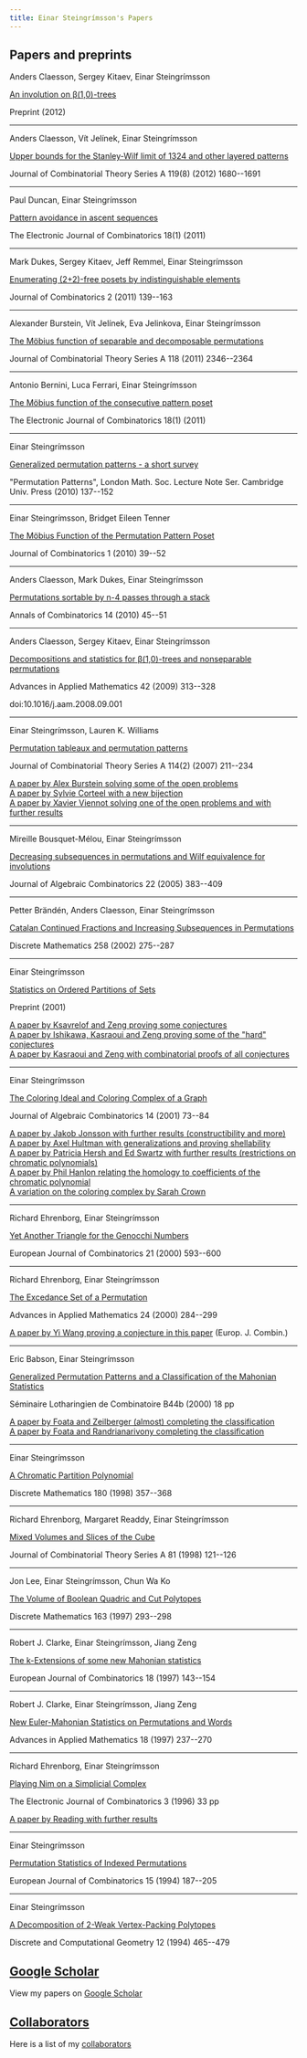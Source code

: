 ```yaml
---
title: Einar Steingrímsson's Papers
---
```


Papers and preprints
--------------------

Anders Claesson, Sergey Kitaev, Einar Steingrímsson

[An involution on β(1,0)-trees](http://arxiv.org/abs/1210.1608)

Preprint (2012)

------------------------------------------------------------------------

Anders Claesson, Vít Jelínek, Einar Steingrímsson

[Upper bounds for the Stanley-Wilf limit of 1324 and other layered
patterns](http://arxiv.org/abs/1111.5736)

Journal of Combinatorial Theory Series A 119(8) (2012) 1680--1691

------------------------------------------------------------------------

Paul Duncan, Einar Steingrímsson

[Pattern avoidance in ascent
sequences](http://www.combinatorics.org/Volume_18/Abstracts/v18i1p226.html)

The Electronic Journal of Combinatorics 18(1) (2011)

------------------------------------------------------------------------

Mark Dukes, Sergey Kitaev, Jeff Remmel, Einar Steingrímsson

[Enumerating (2+2)-free posets by indistinguishable
elements](http://arxiv.org/abs/1006.2696)

Journal of Combinatorics 2 (2011) 139--163

------------------------------------------------------------------------

Alexander Burstein, Vít Jelínek, Eva Jelinkova, Einar Steingrímsson

[The Möbius function of separable and decomposable
permutations](http://arxiv.org/abs/1102.1611)

Journal of Combinatorial Theory Series A 118 (2011) 2346--2364

------------------------------------------------------------------------

Antonio Bernini, Luca Ferrari, Einar Steingrímsson

[The Möbius function of the consecutive pattern
poset](http://www.combinatorics.org/Volume_18/Abstracts/v18i1p146.html)

The Electronic Journal of Combinatorics 18(1) (2011)

------------------------------------------------------------------------

Einar Steingrímsson

[Generalized permutation patterns - a short
survey](http://combinatorics.cis.strath.ac.uk/download/St08__Generalized_permutation.pdf)

\"Permutation Patterns\", London Math. Soc. Lecture Note Ser. Cambridge
Univ. Press (2010) 137--152

------------------------------------------------------------------------

Einar Steingrímsson, Bridget Eileen Tenner

[The Möbius Function of the Permutation Pattern
Poset](http://arxiv.org/abs/0902.4011)

Journal of Combinatorics 1 (2010) 39--52

------------------------------------------------------------------------

Anders Claesson, Mark Dukes, Einar Steingrímsson

[Permutations sortable by n-4 passes through a
stack](http://arxiv.org/abs/0812.0143)

Annals of Combinatorics 14 (2010) 45--51

------------------------------------------------------------------------

Anders Claesson, Sergey Kitaev, Einar Steingrímsson

[Decompositions and statistics for β(1,0)-trees and nonseparable
permutations](http://arxiv.org/abs/0801.4037)

Advances in Applied Mathematics 42 (2009) 313--328

doi:10.1016/j.aam.2008.09.001

------------------------------------------------------------------------

Einar Steingrímsson, Lauren K. Williams

[Permutation tableaux and permutation
patterns](http://combinatorics.cis.strath.ac.uk/download/StWi07__Permutation_tableaux.pdf)

Journal of Combinatorial Theory Series A 114(2) (2007) 211--234

[A paper by Alex Burstein solving some of the open
problems](http://xxx.lanl.gov/abs/math/0703004)\
[A paper by Sylvie Corteel with a new
bijection](http://arxiv.org/abs/math/0609700)\
[A paper by Xavier Viennot solving one of the open problems and with
further
results](http://web.mac.com/xgviennot/iWeb/Xavier_Viennot/articles_files/FPSAC07_viennot.pdf)

------------------------------------------------------------------------

Mireille Bousquet-Mélou, Einar Steingrímsson

[Decreasing subsequences in permutations and Wilf equivalence for
involutions](http://combinatorics.cis.strath.ac.uk/download/BoSt05__Decreasing_subsequences.pdf)

Journal of Algebraic Combinatorics 22 (2005) 383--409

------------------------------------------------------------------------

Petter Brändén, Anders Claesson, Einar Steingrímsson

[Catalan Continued Fractions and Increasing Subsequences in
Permutations](http://combinatorics.cis.strath.ac.uk/download/BrClSt02__Catalan_Continued.pdf)

Discrete Mathematics 258 (2002) 275--287

------------------------------------------------------------------------

Einar Steingrímsson

[Statistics on Ordered Partitions of
Sets](http://combinatorics.cis.strath.ac.uk/download/St01__Statistics_on.pdf)

Preprint (2001)

[A paper by Ksavrelof and Zeng proving some
conjectures](http://www.elseviermathematics.com/mathematicsweb/show/Index.htt?Issn=0012365X)\
[A paper by Ishikawa, Kasraoui and Zeng proving some of the \"hard\"
conjectures](http://xxx.lanl.gov/pdf/math.CO/0605390)\
[A paper by Kasraoui and Zeng with combinatorial proofs of all
conjectures](http://xxx.lanl.gov/pdf/0712.1755)

------------------------------------------------------------------------

Einar Steingrímsson

[The Coloring Ideal and Coloring Complex of a
Graph](http://combinatorics.cis.strath.ac.uk/download/St01__The_Coloring.pdf)

Journal of Algebraic Combinatorics 14 (2001) 73--84

[A paper by Jakob Jonsson with further results (constructibility and
more)](http://www.springerlink.com/content/n1u226h057627451/?p=c6d4679a54554d6c8cb022efbb900344&pi=4)\
[A paper by Axel Hultman with generalizations and proving shellability\
](http://xxx.lanl.gov/abs/math/0507314)[A paper by Patricia Hersh and Ed
Swartz with further results (restrictions on chromatic
polynomials)](http://front.math.ucdavis.edu/0706.3657)\
[A paper by Phil Hanlon relating the homology to coefficients of the
chromatic
polynomial](http://www.ams.org/proc/2008-136-11/S0002-9939-08-08974-0/home.html)\
[A variation on the coloring complex by Sarah
Crown](http://www.denison.edu/academics/departments/mathcs/cycliccoloringcomplexpaperrevised.pdf)

------------------------------------------------------------------------

Richard Ehrenborg, Einar Steingrímsson

[Yet Another Triangle for the Genocchi
Numbers](http://combinatorics.cis.strath.ac.uk/download/EhSt00__Yet_Another.pdf)

European Journal of Combinatorics 21 (2000) 593--600

------------------------------------------------------------------------

Richard Ehrenborg, Einar Steingrímsson

[The Excedance Set of a
Permutation](http://combinatorics.cis.strath.ac.uk/download/EhSt00__The_Excedance.pdf)

Advances in Applied Mathematics 24 (2000) 284--299

[A paper by Yi Wang proving a conjecture in this
paper](http://www.sciencedirect.com/science?_ob=ArticleURL&_udi=B6WDY-45WRKB7-9&_coverDate=04%2F30%2F2002&_alid=113089508&_rdoc=1&_fmt=&_orig=search&_qd=1&_cdi=6779&_sort=d&view=c&_acct=C000050221&_version=1&_urlVersion=0&_userid=10&md5=4d7afd4fbab9be18ef7688ab78fa2e97)
(Europ. J. Combin.)

------------------------------------------------------------------------

Eric Babson, Einar Steingrímsson

[Generalized Permutation Patterns and a Classification of the Mahonian
Statistics](http://combinatorics.cis.strath.ac.uk/download/BaSt00__Generalized_Permutation.pdf)

Séminaire Lotharingien de Combinatoire B44b (2000) 18 pp

[A paper by Foata and Zeilberger (almost) completing the
classification](http://www.math.temple.edu/%7Ezeilberg/mamarim/mamarimhtml/einareric.html)\
[A paper by Foata and Randrianarivony completing the
classification](http://www.sciencedirect.com/science?_ob=MImg&_imagekey=B6WDY-4FHRPPM-1-1CB&_cdi=6779&_user=1829810&_orig=browse&_coverDate=04%2F30%2F2006&_sk=999729996&view=c&wchp=dGLbVtb-zSkWb&md5=7a98ec80f24e073dd43280ad5cfe86bd&that%20is=/sdarticle.pdf)

------------------------------------------------------------------------

Einar Steingrímsson

[A Chromatic Partition
Polynomial](http://combinatorics.cis.strath.ac.uk/download/St98__A_Chromatic.pdf)

Discrete Mathematics 180 (1998) 357--368

------------------------------------------------------------------------

Richard Ehrenborg, Margaret Readdy, Einar Steingrímsson

[Mixed Volumes and Slices of the
Cube](http://combinatorics.cis.strath.ac.uk/download/EhReSt98__Mixed_Volumes.pdf)

Journal of Combinatorial Theory Series A 81 (1998) 121--126

------------------------------------------------------------------------

Jon Lee, Einar Steingrímsson, Chun Wa Ko

[The Volume of Boolean Quadric and Cut
Polytopes](http://combinatorics.cis.strath.ac.uk/download/LeStKo97__The_Volume.pdf)

Discrete Mathematics 163 (1997) 293--298

------------------------------------------------------------------------

Robert J. Clarke, Einar Steingrímsson, Jiang Zeng

[The k-Extensions of some new Mahonian
statistics](http://combinatorics.cis.strath.ac.uk/download/ClStZe97__The_k-Extensions.pdf)

European Journal of Combinatorics 18 (1997) 143--154

------------------------------------------------------------------------

Robert J. Clarke, Einar Steingrímsson, Jiang Zeng

[New Euler-Mahonian Statistics on Permutations and
Words](http://combinatorics.cis.strath.ac.uk/download/ClStZe97__New_Euler-Mahonian.pdf)

Advances in Applied Mathematics 18 (1997) 237--270

------------------------------------------------------------------------

Richard Ehrenborg, Einar Steingrímsson

[Playing Nim on a Simplicial
Complex](http://combinatorics.cis.strath.ac.uk/download/EhSt96__Playing_Nim.pdf)

The Electronic Journal of Combinatorics 3 (1996) 33 pp

[A paper by Reading with further
results](http://www.combinatorics.org/Volume_6/Abstracts/v6i1r11.html)

------------------------------------------------------------------------

Einar Steingrímsson

[Permutation Statistics of Indexed
Permutations](http://combinatorics.cis.strath.ac.uk/download/St94__Permutation_Statistics.pdf)

European Journal of Combinatorics 15 (1994) 187--205

------------------------------------------------------------------------

Einar Steingrímsson

[A Decomposition of 2-Weak Vertex-Packing
Polytopes](http://combinatorics.cis.strath.ac.uk/download/St94__A_Decomposition.pdf)

Discrete and Computational Geometry 12 (1994) 465--479

[Google Scholar](http://scholar.google.com/citations?user=njZmYpYAAAAJ&hl=en)
-----------------------------------------------------------------------------

View my papers on [Google
Scholar](http://scholar.google.com/citations?user=njZmYpYAAAAJ&hl=en)

[Collaborators](/einar/collaborators)
-------------------------------------

Here is a list of my [collaborators](/einar/collaborators)
